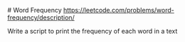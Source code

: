 # Word Frequency
https://leetcode.com/problems/word-frequency/description/

Write a script to print the frequency of each word in a text